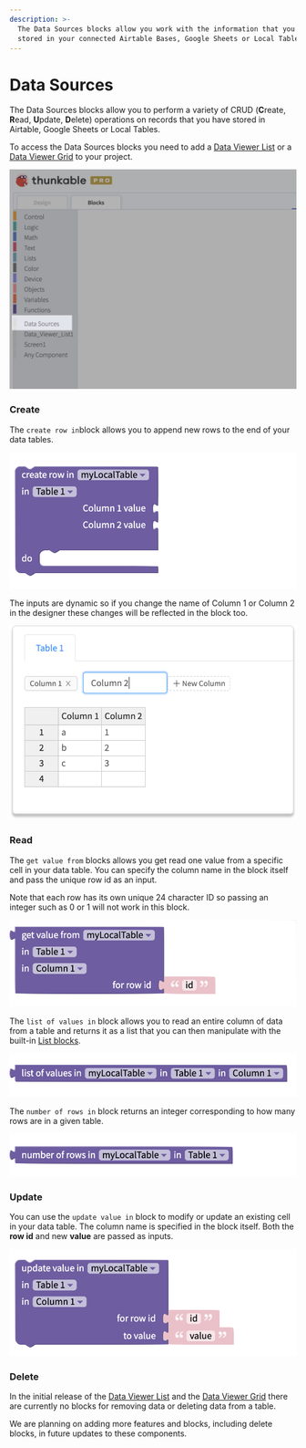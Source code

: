 ```yaml
---
description: >-
  The Data Sources blocks allow you work with the information that you have
  stored in your connected Airtable Bases, Google Sheets or Local Tables.
---
```


# Data Sources

The Data Sources blocks allow you to perform a variety of CRUD \(**C**reate, **R**ead, **U**pdate, **D**elete\) operations on records that you have stored in Airtable, Google Sheets or Local Tables.

To access the Data Sources blocks you need to add a [Data Viewer List](data-viewer-list.md) or a [Data Viewer Grid](data-viewer-grid.md) to your project.

![](.gitbook/assets/data_sources_drawer.png)

### Create 

The `create row in`block allows you to append new rows to the end of your data tables. 

![](.gitbook/assets/create_row.png)

The inputs are dynamic so if you change the name of Column 1 or Column 2 in the designer these changes will be reflected in the block too.

![](.gitbook/assets/edit_table2.png)

### Read 

The `get value from` blocks allows you get read one value from a specific cell in your data table. You can specify the column name in the block itself and pass the unique row id as an input. 

Note that each row has its own unique 24 character ID so passing an integer such as 0 or 1 will not work in this block.

![](.gitbook/assets/get_value.png)

The `list of values in` block allows you to read an entire column of data from a table and returns it as a list that you can then manipulate with the built-in [List blocks](lists.md).

![](.gitbook/assets/list_of_values.png)

The `number of rows in` block returns an integer corresponding to how many rows are in a given table.

![](.gitbook/assets/number_of_rows.png)

### Update 

You can use the `update value in` block to modify or update an existing cell in your data table. The column name is specified in the block itself. Both the **row id** and new **value** are passed as inputs. 

![](.gitbook/assets/update_value.png)



### Delete

In the initial release of the [Data Viewer List](data-viewer-list.md) and the [Data Viewer Grid](data-viewer-grid.md) there are currently no blocks for removing data or deleting data from a table.

We are planning on adding more features and blocks, including delete blocks, in future updates to these components. 

